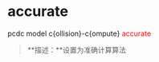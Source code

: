 # accurate
pcdc model c{ollision}-c{ompute} <span style='color: red;'>accurate</span>
> **描述：**设置为准确计算算法

